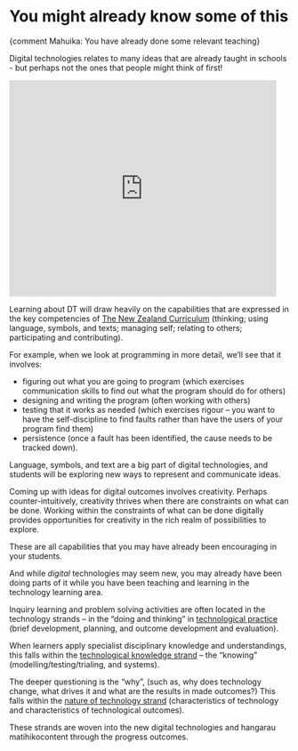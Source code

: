 # You might already know some of this

{comment Mahuika: You have already done some relevant teaching}

Digital technologies relates to many ideas that are already taught in schools - but perhaps not the ones that people might think of first!

<div class="text-center mb-3">
<iframe src="https://docs.google.com/presentation/d/e/2PACX-1vR5koRWf1V3IyVlSegElRwVGCYt446Pa_hclR-cljaps_n01tsvnDswJV9ynXQGAL1Rk5AzmOwslX2u/embed?start=true&loop=true&delayms=3000" frameborder="0" width="480" height="389" allowfullscreen="true" mozallowfullscreen="true" webkitallowfullscreen="true"></iframe>
</div>

Learning about DT will draw heavily on the capabilities that are expressed in the key competencies of [The New Zealand Curriculum](http://nzcurriculum.tki.org.nz/Key-competencies) (thinking; using language, symbols, and texts; managing self; relating to others; participating and contributing).

For example, when we look at programming in more detail, we’ll see that it involves:

- figuring out what you are going to program (which exercises communication skills to find out what the program should do for others)
- designing and writing the program (often working with others)
- testing that it works as needed (which exercises rigour – you want to have the self-discipline to find faults rather than have the users of your program find them)
- persistence (once a fault has been identified, the cause needs to be tracked down).

Language, symbols, and text are a big part of digital technologies, and students will be exploring new ways to represent and communicate ideas.

Coming up with ideas for digital outcomes involves creativity.
Perhaps counter-intuitively, creativity thrives when there are constraints on what can be done. Working within the constraints of what can be done digitally provides opportunities for creativity in the rich realm of possibilities to explore.


These are all capabilities that you may have already been encouraging in your students.

And while *digital* technologies may seem new, you may already have been doing parts of it while you have been teaching and learning in the technology learning area.

Inquiry learning and problem solving activities are often located in the technology strands – in the “doing and thinking” in [technological practice](http://technology.tki.org.nz/Technology-in-the-NZC/Technological-practice) (brief development, planning, and outcome development and evaluation).

When learners apply specialist disciplinary knowledge and understandings, this falls within the [technological knowledge strand](http://technology.tki.org.nz/Technology-in-the-NZC/Technological-knowledge) – the “knowing” (modelling/testing/trialing, and systems).

The deeper questioning is the “why”, (such as, why does technology change, what drives it and what are the results in made outcomes?) This falls within the [nature of technology strand](http://technology.tki.org.nz/Technology-in-the-NZC/Nature-of-technology) (characteristics of technology and characteristics of technological outcomes).

These strands are woven into the new digital technologies and hangarau matihikocontent through the progress outcomes.
